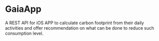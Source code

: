 # GaiaApp
A REST API for iOS APP to calculate carbon footprint from their daily activities and offer recommendation on what can be done to reduce such consumption level.
